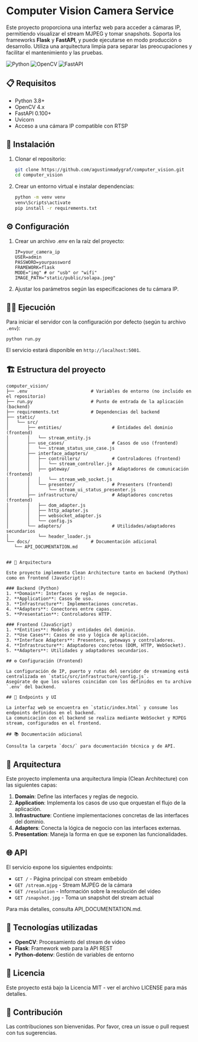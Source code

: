 # Computer Vision Camera Service

Este proyecto proporciona una interfaz web para acceder a cámaras IP, permitiendo visualizar el stream MJPEG y tomar snapshots. Soporta los frameworks **Flask** y **FastAPI**, y puede ejecutarse en modo producción o desarrollo. Utiliza una arquitectura limpia para separar las preocupaciones y facilitar el mantenimiento y las pruebas.

![Python](https://img.shields.io/badge/Python-3.8+-blue.svg)
![OpenCV](https://img.shields.io/badge/OpenCV-4.x-green.svg)
![FastAPI](https://img.shields.io/badge/FastAPI-0.100+-brightgreen.svg)

## 📋 Requisitos

- Python 3.8+
- OpenCV 4.x
- FastAPI 0.100+
- Uvicorn
- Acceso a una cámara IP compatible con RTSP

## 🚀 Instalación

1. Clonar el repositorio:
   ```bash
   git clone https://github.com/agustinmadygraf/computer_vision.git
   cd computer_vision
   ```

2. Crear un entorno virtual e instalar dependencias:
   ```bash
   python -m venv venv
   venv\Scripts\activate
   pip install -r requirements.txt
   ```

## ⚙️ Configuración

1. Crear un archivo .env en la raíz del proyecto:
   ```
   IP=your_camera_ip
   USER=admin
   PASSWORD=yourpassword
   FRAMEWORK=flask
   MODE="img" # or "usb" or "wifi"
   IMAGE_PATH="static/public/solapa.jpeg"
   ```

2. Ajustar los parámetros según las especificaciones de tu cámara IP.

## 🏃‍♂️ Ejecución


Para iniciar el servidor con la configuración por defecto (según tu archivo `.env`):
```bash
python run.py
```


El servicio estará disponible en `http://localhost:5001`.

## 🏗️ Estructura del proyecto

```
computer_vision/
├── .env                        # Variables de entorno (no incluido en el repositorio)
├── run.py                      # Punto de entrada de la aplicación (backend)
├── requirements.txt            # Dependencias del backend
├── static/
│   └── src/
│       ├── entities/                   # Entidades del dominio (frontend)
│       │   └── stream_entity.js
│       ├── use_cases/                  # Casos de uso (frontend)
│       │   └── stream_status_use_case.js
│       ├── interface_adapters/
│       │   ├── controllers/            # Controladores (frontend)
│       │   │   └── stream_controller.js
│       │   ├── gateway/                # Adaptadores de comunicación (frontend)
│       │   │   └── stream_web_socket.js
│       │   └── presenter/              # Presenters (frontend)
│       │       └── stream_ui_status_presenter.js
│       ├── infrastructure/             # Adaptadores concretos (frontend)
│       │   ├── dom_adapter.js
│       │   ├── http_adapter.js
│       │   ├── websocket_adapter.js
│       │   └── config.js
│       └── adapters/                   # Utilidades/adaptadores secundarios
│           └── header_loader.js
└── docs/                       # Documentación adicional
   └── API_DOCUMENTATION.md


## 🧩 Arquitectura

Este proyecto implementa Clean Architecture tanto en backend (Python) como en frontend (JavaScript):

### Backend (Python)
1. **Domain**: Interfaces y reglas de negocio.
2. **Application**: Casos de uso.
3. **Infrastructure**: Implementaciones concretas.
4. **Adapters**: Conectores entre capas.
5. **Presentation**: Controladores HTTP.

### Frontend (JavaScript)
1. **Entities**: Modelos y entidades del dominio.
2. **Use Cases**: Casos de uso y lógica de aplicación.
3. **Interface Adapters**: Presenters, gateways y controladores.
4. **Infrastructure**: Adaptadores concretos (DOM, HTTP, WebSocket).
5. **Adapters**: Utilidades y adaptadores secundarios.

## ⚙️ Configuración (Frontend)

La configuración de IP, puerto y rutas del servidor de streaming está centralizada en `static/src/infrastructure/config.js`.  
Asegúrate de que los valores coincidan con los definidos en tu archivo `.env` del backend.

## 🚀 Endpoints y UI

La interfaz web se encuentra en `static/index.html` y consume los endpoints definidos en el backend.  
La comunicación con el backend se realiza mediante WebSocket y MJPEG stream, configurados en el frontend.

## 📚 Documentación adicional

Consulta la carpeta `docs/` para documentación técnica y de API.
```

## 🧩 Arquitectura

Este proyecto implementa una arquitectura limpia (Clean Architecture) con las siguientes capas:

1. **Domain**: Define las interfaces y reglas de negocio.
2. **Application**: Implementa los casos de uso que orquestan el flujo de la aplicación.
3. **Infrastructure**: Contiene implementaciones concretas de las interfaces del dominio.
4. **Adapters**: Conecta la lógica de negocio con las interfaces externas.
5. **Presentation**: Maneja la forma en que se exponen las funcionalidades.

## 🌐 API

El servicio expone los siguientes endpoints:

- `GET /` - Página principal con stream embebido
- `GET /stream.mjpg` - Stream MJPEG de la cámara
- `GET /resolution` - Información sobre la resolución del video
- `GET /snapshot.jpg` - Toma un snapshot del stream actual

Para más detalles, consulta API_DOCUMENTATION.md.

## 🔧 Tecnologías utilizadas

- **OpenCV**: Procesamiento del stream de video
- **Flask**: Framework web para la API REST
- **Python-dotenv**: Gestión de variables de entorno

## 📝 Licencia

Este proyecto está bajo la Licencia MIT - ver el archivo LICENSE para más detalles.

## 🤝 Contribución

Las contribuciones son bienvenidas. Por favor, crea un issue o pull request con tus sugerencias.